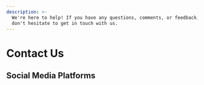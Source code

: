 ```yaml
---
description: >-
  We're here to help! If you have any questions, comments, or feedback, please
  don't hesitate to get in touch with us.
---
```


# Contact Us

## Social Media Platforms
